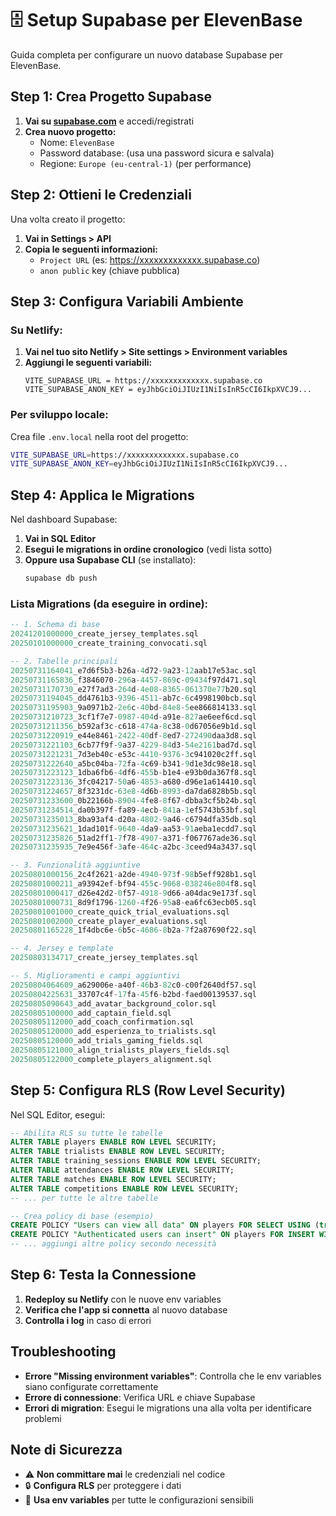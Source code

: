 # 🗄️ Setup Supabase per ElevenBase

Guida completa per configurare un nuovo database Supabase per ElevenBase.

## Step 1: Crea Progetto Supabase

1. **Vai su [supabase.com](https://supabase.com)** e accedi/registrati
2. **Crea nuovo progetto:**
   - Nome: `ElevenBase`
   - Password database: (usa una password sicura e salvala)
   - Regione: `Europe (eu-central-1)` (per performance)

## Step 2: Ottieni le Credenziali

Una volta creato il progetto:

1. **Vai in Settings > API**
2. **Copia le seguenti informazioni:**
   - `Project URL` (es: https://xxxxxxxxxxxxx.supabase.co)
   - `anon public` key (chiave pubblica)

## Step 3: Configura Variabili Ambiente

### Su Netlify:
1. **Vai nel tuo sito Netlify > Site settings > Environment variables**
2. **Aggiungi le seguenti variabili:**
   ```
   VITE_SUPABASE_URL = https://xxxxxxxxxxxxx.supabase.co
   VITE_SUPABASE_ANON_KEY = eyJhbGciOiJIUzI1NiIsInR5cCI6IkpXVCJ9...
   ```

### Per sviluppo locale:
Crea file `.env.local` nella root del progetto:
```bash
VITE_SUPABASE_URL=https://xxxxxxxxxxxxx.supabase.co
VITE_SUPABASE_ANON_KEY=eyJhbGciOiJIUzI1NiIsInR5cCI6IkpXVCJ9...
```

## Step 4: Applica le Migrations

Nel dashboard Supabase:

1. **Vai in SQL Editor**
2. **Esegui le migrations in ordine cronologico** (vedi lista sotto)
3. **Oppure usa Supabase CLI** (se installato):
   ```bash
   supabase db push
   ```

### Lista Migrations (da eseguire in ordine):

```sql
-- 1. Schema di base
20241201000000_create_jersey_templates.sql
20250101000000_create_training_convocati.sql

-- 2. Tabelle principali
20250731164041_e7d6f5b3-b26a-4d72-9a23-12aab17e53ac.sql
20250731165836_f3846070-296a-4457-869c-09434f97d471.sql
20250731170730_e27f7ad3-264d-4e08-8365-061370e77b20.sql
20250731194045_dd4761b3-9396-4511-ab7c-6c4998190bcb.sql
20250731195903_9a0971b2-2e6c-40bd-84e8-5ee866814133.sql
20250731210723_3cf1f7e7-0987-404d-a91e-827ae6eef6cd.sql
20250731211356_b592af3c-c618-474a-8c38-0d67056e9b1d.sql
20250731220919_e44e8461-2422-40df-8ed7-272490daa3d8.sql
20250731221103_6cb77f9f-9a37-4229-84d3-54e2161bad7d.sql
20250731221231_7d3eb40c-e53c-4410-9376-3c941020c2ff.sql
20250731222640_a5bc04ba-72fa-4c69-b341-9d1e3dc98e18.sql
20250731223123_1dba6fb6-4df6-455b-b1e4-e93b0da367f8.sql
20250731223136_3fc04217-50a6-4853-a680-d96e1a614410.sql
20250731224657_8f3231dc-63e8-4d6b-8993-da7da6828b5b.sql
20250731233600_0b22166b-8904-4fe8-8f67-dbba3cf5b24b.sql
20250731234514_da0b397f-fa89-4ecb-841a-1ef5743b53bf.sql
20250731235013_8ba93af4-d20a-4802-9a46-c6794dfa35db.sql
20250731235621_1dad101f-9640-4da9-aa53-91aeba1ecdd7.sql
20250731235826_51ad2ff1-7f78-4907-a371-f067767ade36.sql
20250731235935_7e9e456f-3afe-464c-a2bc-3ceed94a3437.sql

-- 3. Funzionalità aggiuntive
20250801000156_2c4f2621-a2de-4940-973f-98b5eff928b1.sql
20250801000211_a93942ef-bf94-455c-9068-038246e804f8.sql
20250801000417_d26e42d2-0f57-4918-9d66-a04dac9e173f.sql
20250801000731_8d9f1796-1260-4f26-95a8-ea6fc63ecb05.sql
20250801001000_create_quick_trial_evaluations.sql
20250801002000_create_player_evaluations.sql
20250801165228_1f4dbc6e-6b5c-4686-8b2a-7f2a87690f22.sql

-- 4. Jersey e template
20250803134717_create_jersey_templates.sql

-- 5. Miglioramenti e campi aggiuntivi
20250804064609_a629006e-a40f-46b3-82c0-c00f2640df57.sql
20250804225631_33707c4f-17fa-45f6-b2bd-faed00139537.sql
20250805090643_add_avatar_background_color.sql
20250805100000_add_captain_field.sql
20250805112000_add_coach_confirmation.sql
20250805120000_add_esperienza_to_trialists.sql
20250805120000_add_trials_gaming_fields.sql
20250805121000_align_trialists_players_fields.sql
20250805122000_complete_players_alignment.sql
```

## Step 5: Configura RLS (Row Level Security)

Nel SQL Editor, esegui:
```sql
-- Abilita RLS su tutte le tabelle
ALTER TABLE players ENABLE ROW LEVEL SECURITY;
ALTER TABLE trialists ENABLE ROW LEVEL SECURITY;
ALTER TABLE training_sessions ENABLE ROW LEVEL SECURITY;
ALTER TABLE attendances ENABLE ROW LEVEL SECURITY;
ALTER TABLE matches ENABLE ROW LEVEL SECURITY;
ALTER TABLE competitions ENABLE ROW LEVEL SECURITY;
-- ... per tutte le altre tabelle

-- Crea policy di base (esempio)
CREATE POLICY "Users can view all data" ON players FOR SELECT USING (true);
CREATE POLICY "Authenticated users can insert" ON players FOR INSERT WITH CHECK (auth.role() = 'authenticated');
-- ... aggiungi altre policy secondo necessità
```

## Step 6: Testa la Connessione

1. **Redeploy su Netlify** con le nuove env variables
2. **Verifica che l'app si connetta** al nuovo database
3. **Controlla i log** in caso di errori

## Troubleshooting

- **Errore "Missing environment variables"**: Controlla che le env variables siano configurate correttamente
- **Errore di connessione**: Verifica URL e chiave Supabase
- **Errori di migration**: Esegui le migrations una alla volta per identificare problemi

## Note di Sicurezza

- ⚠️ **Non committare mai** le credenziali nel codice
- 🔒 **Configura RLS** per proteggere i dati
- 🔑 **Usa env variables** per tutte le configurazioni sensibili